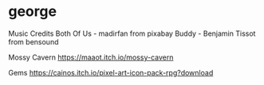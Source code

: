 # george

Music Credits
Both Of Us - madirfan from pixabay
Buddy - Benjamin Tissot from bensound

Mossy Cavern
https://maaot.itch.io/mossy-cavern

Gems
https://cainos.itch.io/pixel-art-icon-pack-rpg?download